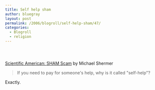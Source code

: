 ```yaml
---
title: Self help sham
author: bluegray
layout: post
permalink: /2006/blogroll/self-help-sham/47/
categories:
  - Blogroll
  - religion
---
```

# 

[  
Scientific American: SHAM Scam][1] by Michael Shermer

 [1]: http://www.sciam.com/article.cfm?chanID=sa006&articleID=000602B6-9280-1447-8ADE83414B7F0101&colID=13

> If you need to pay for someone's help, why is it called "self-help"?

Exactly.